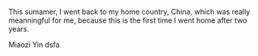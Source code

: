 This sumamer, I went back to my home country, China, which was really meanningful for me, because this is the first time I went home after two years.

Miaozi Yin
dsfa
